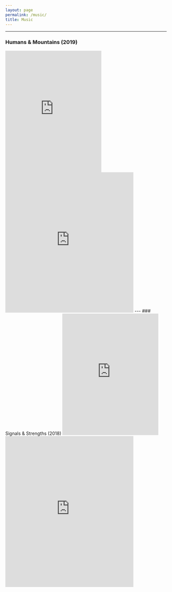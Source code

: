 ```yaml
---
layout: page
permalink: /music/
title: Music
---
```

---
### Humans & Mountains (2019)
<iframe src="https://open.spotify.com/embed/album/59M7CTJaZtZzeD0iGaqSQq" width="300" height="380" frameborder="0" allowtransparency="true" allow="encrypted-media"></iframe>

<iframe style="border: 0; width: 400px; height: 439px;" src="https://bandcamp.com/EmbeddedPlayer/album=4052140367/size=large/bgcol=ffffff/linkcol=0687f5/artwork=small/transparent=true/" seamless><a href="https://jaymaloney.bandcamp.com/album/humans-mountains">Humans &amp; Mountains by Jay Maloney</a></iframe>
<!--
<iframe src="https://open.spotify.com/embed/album/59M7CTJaZtZzeD0iGaqSQq" width="300" height="80" frameborder="0" allowtransparency="true" allow="encrypted-media"></iframe>	

<iframe style="border: 0; width: 100%; height: 120px;" src="https://bandcamp.com/EmbeddedPlayer/album=4052140367/size=large/bgcol=ffffff/linkcol=0687f5/tracklist=false/artwork=small/transparent=true/" seamless><a href="https://jaymaloney.bandcamp.com/album/humans-mountains">Humans &amp; Mountains by Jay Maloney</a></iframe>
-->
---
### Signals & Strengths (2018)
<iframe src="https://open.spotify.com/embed/album/1CQrKs39i9BKpM9ePMCIzC" width="300" height="380" frameborder="0" allowtransparency="true" allow="encrypted-media"></iframe>

<iframe style="border: 0; width: 400px; height: 472px;" src="https://bandcamp.com/EmbeddedPlayer/album=2969628933/size=large/bgcol=ffffff/linkcol=0687f5/artwork=small/transparent=true/" seamless><a href="https://jaymaloney.bandcamp.com/album/signals-strengths">Signals &amp; Strengths by Jay Maloney</a></iframe>
<!--
<iframe src="https://open.spotify.com/embed/album/1CQrKs39i9BKpM9ePMCIzC" width="300" height="80" frameborder="0" allowtransparency="true" allow="encrypted-media"></iframe>	

<iframe style="border: 0; width: 100%; height: 120px;" src="https://bandcamp.com/EmbeddedPlayer/album=2969628933/size=large/bgcol=ffffff/linkcol=0687f5/tracklist=false/artwork=small/transparent=true/" seamless><a href="https://jaymaloney.bandcamp.com/album/signals-strengths">Signals &amp; Strengths by Jay Maloney</a></iframe>
-->

